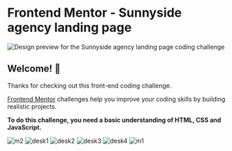 # Frontend Mentor - Sunnyside agency landing page

![Design preview for the Sunnyside agency landing page coding challenge](./design/desktop-preview.jpg)

## Welcome! 👋

Thanks for checking out this front-end coding challenge.

[Frontend Mentor](https://www.frontendmentor.io) challenges help you improve your coding skills by building realistic projects.

**To do this challenge, you need a basic understanding of HTML, CSS and JavaScript.**

![m2](https://user-images.githubusercontent.com/102725150/168411242-282578c0-8048-475c-b6ed-3092b8e195a0.JPG)
![desk1](https://user-images.githubusercontent.com/102725150/168411244-d143347a-7cfe-4cb8-964d-218bd8e22713.JPG)
![desk2](https://user-images.githubusercontent.com/102725150/168411246-66321ff8-a3bc-4d02-b0c0-02716358b3d1.JPG)
![desk3](https://user-images.githubusercontent.com/102725150/168411248-8393fd66-cf10-48ae-9613-ba6235e91e09.JPG)
![desk4](https://user-images.githubusercontent.com/102725150/168411251-7d6884de-f295-4ab3-82f4-95d343dcf096.JPG)
![m1](https://user-images.githubusercontent.com/102725150/168411252-d10c987d-2034-41c1-9bff-52f41d6feb2c.JPG)
